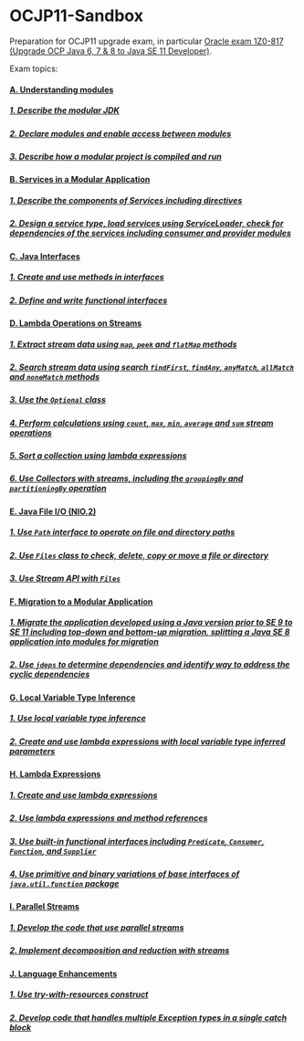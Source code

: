 # OCJP11-Sandbox
Preparation for OCJP11 upgrade exam, in particular [Oracle exam 1Z0-817 (Upgrade OCP Java 6, 7 & 8 to Java SE 11 Developer)](https://education.oracle.com/upgrade-ocp-java-6-7-8-to-java-se-11-developer/pexam_1Z0-817).

Exam topics:
#### [A. Understanding modules](A-UnderstandingModules.md)
##### [1. Describe the modular JDK](A-UnderstandingModules.md#1-describe-the-modular-jdk)
##### [2. Declare modules and enable access between modules](A-UnderstandingModules.md#2-declare-modules-and-enable-access-between-modules)
##### [3. Describe how a modular project is compiled and run](A-UnderstandingModules.md#3-describe-how-a-modular-project-is-compiled-and-run)
#### [B. Services in a Modular Application](B-ServicesInAModularApplication.md)
##### [1. Describe the components of Services including directives](B-ServicesInAModularApplication.md#1-describe-the-components-of-services-including-directives)
##### [2. Design a service type, load services using ServiceLoader, check for dependencies of the services including consumer and provider modules](B-ServicesInAModularApplication.md#2-design-a-service-type-load-services-using-serviceloader-check-for-dependencies-of-the-services-including-consumer-and-provider-modules)
#### [C. Java Interfaces](C-JavaInterfaces.md)
##### [1. Create and use methods in interfaces](C-JavaInterfaces.md#1-create-and-use-methods-in-interfaces)
##### [2. Define and write functional interfaces](C-JavaInterfaces.md#2-define-and-write-functional-interfaces)
#### [D. Lambda Operations on Streams](D-LambdaOperationsOnStreams.md)
##### [1. Extract stream data using `map`, `peek` and `flatMap` methods](D-LambdaOperationsOnStreams.md#1-extract-stream-data-using-map-peek-and-flatmap-methods)
##### [2. Search stream data using search `findFirst`, `findAny`, `anyMatch`, `allMatch` and `noneMatch` methods](D-LambdaOperationsOnStreams.md#2-search-stream-data-using-search-findfirst-findany-anymatch-allmatch-and-nonematch-methods)
##### [3. Use the `Optional` class](D-LambdaOperationsOnStreams.md#3-use-the-optional-class)
##### [4. Perform calculations using `count`, `max`, `min`, `average` and `sum` stream operations](D-LambdaOperationsOnStreams.md#4-perform-calculations-using-count-max-min-average-and-sum-stream-operations)
##### [5. Sort a collection using lambda expressions](D-LambdaOperationsOnStreams.md#5-sort-a-collection-using-lambda-expressions)
##### [6. Use Collectors with streams, including the `groupingBy` and `partitioningBy` operation](D-LambdaOperationsOnStreams.md#6-use-collectors-with-streams-including-the-groupingby-and-partitioningby-operation)
#### [E. Java File I/O (NIO.2)](E-JavaFileIO.md)
##### [1. Use `Path` interface to operate on file and directory paths](E-JavaFileIO.md#1-use-path-interface-to-operate-on-file-and-directory-paths)
##### [2. Use `Files` class to check, delete, copy or move a file or directory](E-JavaFileIO.md#2-use-files-class-to-check-delete-copy-or-move-a-file-or-directory)
##### [3. Use Stream API with `Files`](E-JavaFileIO.md#3-use-stream-api-with-files)
#### [F. Migration to a Modular Application](F-MigrationToAModularApplication.md)
##### [1. Migrate the application developed using a Java version prior to SE 9 to SE 11 including top-down and bottom-up migration, splitting a Java SE 8 application into modules for migration](F-MigrationToAModularApplication.md#1-migrate-the-application-developed-using-a-java-version-prior-to-se-9-to-se-11-including-top-down-and-bottom-up-migration-splitting-a-java-se-8-application-into-modules-for-migration)
##### [2. Use `jdeps` to determine dependencies and identify way to address the cyclic dependencies](F-MigrationToAModularApplication.md#2-use-jdeps-to-determine-dependencies-and-identify-way-to-address-the-cyclic-dependencies)
#### [G. Local Variable Type Inference](G-LocalVariableTypeInference.md)
##### [1. Use local variable type inference](G-LocalVariableTypeInference.md#1-use-local-variable-type-inference)
##### [2. Create and use lambda expressions with local variable type inferred parameters](G-LocalVariableTypeInference.md#2-create-and-use-lambda-expressions-with-local-variable-type-inferred-parameters)
#### [H. Lambda Expressions](H-LambdaExpressions.md)
##### [1. Create and use lambda expressions](H-LambdaExpressions.md#1-create-and-use-lambda-expressions)
##### [2. Use lambda expressions and method references](H-LambdaExpressions.md#2-use-lambda-expressions-and-method-references)
##### [3. Use built-in functional interfaces including `Predicate`, `Consumer`, `Function`, and `Supplier`](H-LambdaExpressions.md#3-use-built-in-functional-interfaces-including-predicate-consumer-function-and-supplier)
##### [4. Use primitive and binary variations of base interfaces of `java.util.function` package](H-LambdaExpressions.md#4-use-primitive-and-binary-variations-of-base-interfaces-of-javautilfunction-package)
#### [I. Parallel Streams](I-ParallelStreams.md)
##### [1. Develop the code that use parallel streams](I-ParallelStreams.md#1-develop-the-code-that-use-parallel-streams)
##### [2. Implement decomposition and reduction with streams](I-ParallelStreams.md#2-implement-decomposition-and-reduction-with-streams)
#### [J. Language Enhancements](J-LanguageEnhancements.md)
##### [1. Use try-with-resources construct](J-LanguageEnhancements.md#1-use-try-with-resources-construct)
##### [2. Develop code that handles multiple Exception types in a single catch block](J-LanguageEnhancements.md#2-develop-code-that-handles-multiple-exception-types-in-a-single-catch-block)
